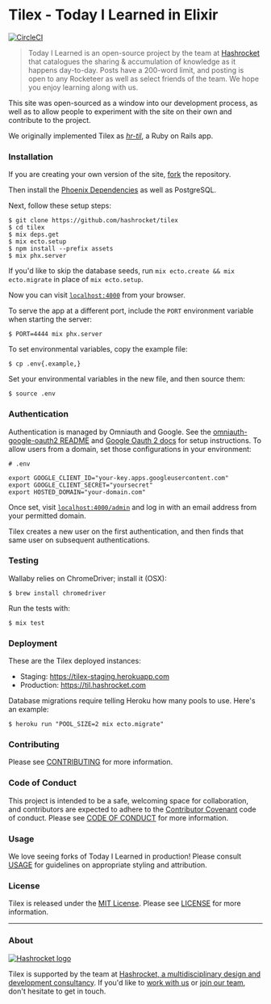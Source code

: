 # Tilex - Today I Learned in Elixir

[![CircleCI](https://circleci.com/gh/hashrocket/tilex.svg?style=svg)](https://circleci.com/gh/hashrocket/tilex)

> Today I Learned is an open-source project by the team at
> [Hashrocket](https://hashrocket.com/) that catalogues the sharing &
> accumulation of knowledge as it happens day-to-day. Posts have a 200-word
> limit, and posting is open to any Rocketeer as well as select friends of the
> team. We hope you enjoy learning along with us.

This site was open-sourced as a window into our development process, as well as
to allow people to experiment with the site on their own and contribute to the
project.

We originally implemented Tilex as
[_hr-til_](https://github.com/hashrocket/hr-til), a Ruby on Rails app.

### Installation

If you are creating your own version of the site,
[fork](https://help.github.com/articles/fork-a-repo/) the repository.

Then install the [Phoenix
Dependencies](http://www.phoenixframework.org/docs/installation) as well as
PostgreSQL.

Next, follow these setup steps:

```
$ git clone https://github.com/hashrocket/tilex
$ cd tilex
$ mix deps.get
$ mix ecto.setup
$ npm install --prefix assets
$ mix phx.server
```

If you'd like to skip the database seeds, run `mix ecto.create && mix
ecto.migrate` in place of `mix ecto.setup`.

Now you can visit [`localhost:4000`](http://localhost:4000) from your browser.

To serve the app at a different port, include the `PORT` environment
variable when starting the server:

```
$ PORT=4444 mix phx.server
```

To set environmental variables, copy the example file:

```
$ cp .env{.example,}
```

Set your environmental variables in the new file, and then source them:

```
$ source .env
```

### Authentication

Authentication is managed by Omniauth and Google. See the
[omniauth-google-oauth2 README](https://github.com/zquestz/omniauth-google-oauth2/blob/master/README.md)
and [Google Oauth 2 docs](https://developers.google.com/identity/protocols/OAuth2WebServer) for
setup instructions. To allow users from a domain, set those configurations in
your environment:

```
# .env

export GOOGLE_CLIENT_ID="your-key.apps.googleusercontent.com"
export GOOGLE_CLIENT_SECRET="yoursecret"
export HOSTED_DOMAIN="your-domain.com"
```

Once set, visit [`localhost:4000/admin`](http://localhost:4000/admin) and log
in with an email address from your permitted domain.

Tilex creates a new user on the first authentication, and then finds that same
user on subsequent authentications.

### Testing

Wallaby relies on ChromeDriver; install it (OSX):

```
$ brew install chromedriver
```

Run the tests with:

```
$ mix test
```

### Deployment

These are the Tilex deployed instances:

- Staging: https://tilex-staging.herokuapp.com
- Production: https://til.hashrocket.com

Database migrations require telling Heroku how many pools to use. Here's an
example:

```
$ heroku run "POOL_SIZE=2 mix ecto.migrate"
```

### Contributing

Please see [CONTRIBUTING](/CONTRIBUTING.md) for more information.

### Code of Conduct

This project is intended to be a safe, welcoming space for collaboration, and
contributors are expected to adhere to the [Contributor
Covenant](http://contributor-covenant.org) code of conduct. Please see [CODE OF
CONDUCT](/CODE_OF_CONDUCT.md) for more information.

### Usage

We love seeing forks of Today I Learned in production! Please consult
[USAGE](/USAGE.md) for guidelines on appropriate styling and attribution.

### License

Tilex is released under the [MIT License](http://www.opensource.org/licenses/MIT). Please
see [LICENSE](/LICENSE.md) for more information.

---

### About

[![Hashrocket logo](https://hashrocket.com/hashrocket_logo.svg)](https://hashrocket.com)

Tilex is supported by the team at [Hashrocket, a multidisciplinary design and
development consultancy](https://hashrocket.com). If you'd like to [work with
us](https://hashrocket.com/contact-us/hire-us) or [join our
team](https://hashrocket.com/contact-us/jobs), don't hesitate to get in touch.
